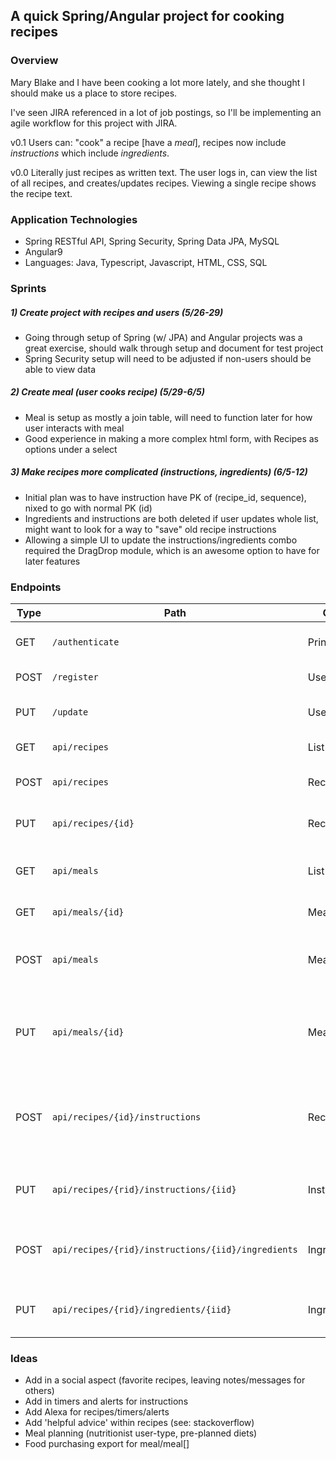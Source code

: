 ## A quick Spring/Angular project for cooking recipes

### Overview

Mary Blake and I have been cooking a lot more lately, and she thought I should make us a place to store recipes.

I've seen JIRA referenced in a lot of job postings, so I'll be implementing an agile workflow for this project with JIRA.

v0.1 Users can:  "cook" a recipe [have a *meal*], recipes now include *instructions* which include *ingredients*.

v0.0 Literally just recipes as written text.  The user logs in, can view the list of all recipes, and creates/updates recipes.  Viewing a single recipe shows the recipe text.

### Application Technologies

* Spring RESTful API, Spring Security, Spring Data JPA, MySQL
* Angular9
* Languages: Java, Typescript, Javascript, HTML, CSS, SQL

### Sprints

##### 1) Create project with recipes and users (5/26-29)

* Going through setup of Spring (w/ JPA) and Angular projects was a great exercise, should walk through setup and document for test project
* Spring Security setup will need to be adjusted if non-users should be able to view data

##### 2) Create meal (user cooks recipe) (5/29-6/5)

* Meal is setup as mostly a join table, will need to function later for how user interacts with meal
* Good experience in making a more complex html form, with Recipes as options under a select

##### 3) Make recipes more complicated (instructions, ingredients) (6/5-12)

* Initial plan was to have instruction have PK of (recipe_id, sequence), nixed to go with normal PK (id)
* Ingredients and instructions are both deleted if user updates whole list, might want to look for a way to "save" old recipe instructions
* Allowing a simple UI to update the instructions/ingredients combo required the DragDrop module, which is an awesome option to have for later features

### Endpoints
| Type | Path | Object | Details |
|--|--|--|--|
| GET | `/authenticate` | Principal | Logs (pre-existing) user in |
| POST | `/register` | User | Creates new user |
| PUT | `/update` | User | Updates existing user|
| GET | `api/recipes` | List\<Recipe> | Gets list of all recipes |
| POST | `api/recipes` | Recipe | Creates recipe record |
| PUT | `api/recipes/{id}` | Recipe | Updates recipe record |
| GET | `api/meals` | List\<Meal> | Gets list of meals for current user |
| GET | `api/meals/{id}` | Meal | Get meal by id |
| POST | `api/meals` | Meal | Create meal record for current user |
| PUT | `api/meals/{id}` | Meal | Updates meal record, verifying current user |
| POST | `api/recipes/{id}/instructions` | Recipe | Creates new instructions and ingredients within recipe |
| PUT | `api/recipes/{rid}/instructions/{iid}` | Instruction | Updates single instruction record |
| POST | `api/recipes/{rid}/instructions/{iid}/ingredients`| Ingredient | Creates an ingredient and adds to an instruction |
| PUT | `api/recipes/{rid}/ingredients/{iid}` | Ingredient | Updates single ingredient record |

### Ideas

* Add in a social aspect (favorite recipes, leaving notes/messages for others)
* Add in timers and alerts for instructions
* Add Alexa for recipes/timers/alerts
* Add 'helpful advice' within recipes (see: stackoverflow)
* Meal planning (nutritionist user-type, pre-planned diets)
* Food purchasing export for meal/meal[]

